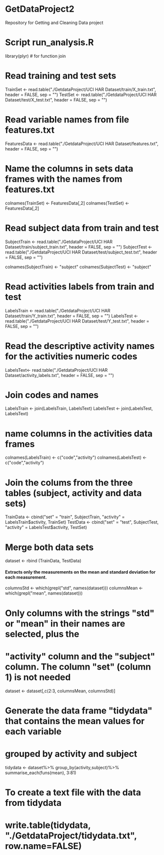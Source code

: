 # GetDataProject2
Repository for Getting and Cleaning Data project
# Script run_analysis.R
library(plyr) # for function join
        
# Read training and test sets          
TrainSet <- read.table("./GetdataProject/UCI HAR Dataset/train/X_train.txt", header = FALSE, sep = "")
TestSet <- read.table("./GetdataProject/UCI HAR Dataset/test/X_test.txt", header = FALSE, sep = "")

# Read variable names from file features.txt
FeaturesData <- read.table("./GetdataProject/UCI HAR Dataset/features.txt", header = FALSE, sep = "")

# Name the columns in sets data frames with the names from features.txt                           
colnames(TrainSet) <- FeaturesData[,2]
colnames(TestSet) <- FeaturesData[,2]

# Read subject data from train and test
SubjectTrain <- read.table("./GetdataProject/UCI HAR Dataset/train/subject_train.txt", header = FALSE, sep = "")
SubjectTest <- read.table("./GetdataProject/UCI HAR Dataset/test/subject_test.txt", header = FALSE, sep = "")

colnames(SubjectTrain) <- "subject"
colnames(SubjectTest) <- "subject"

# Read activities labels from train and test
LabelsTrain <- read.table("./GetdataProject/UCI HAR Dataset/train/Y_train.txt", header = FALSE, sep = "")
LabelsTest <- read.table("./GetdataProject/UCI HAR Dataset/test/Y_test.txt", header = FALSE, sep = "")

# Read the descriptive activity names for the activities numeric codes
LabelsText<- read.table("./GetdataProject/UCI HAR Dataset/activity_labels.txt", header = FALSE, sep = "")

# Join codes and names
LabelsTrain <- join(LabelsTrain, LabelsText)
LabelsTest <- join(LabelsTest, LabelsText)

# name columns in the activities data frames
colnames(LabelsTrain) <- c("code","activity")
colnames(LabelsTest) <- c("code","activity")

# Join the colums from the three tables (subject, activity and data sets)
TrainData <- cbind("set" = "train", SubjectTrain, "activity" = LabelsTrain$activity, TrainSet)
TestData <- cbind("set" = "test", SubjectTest, "activity" = LabelsTest$activity, TestSet)

# Merge both data sets
dataset <- rbind (TrainData, TestData)

#### Extracts only the measurements on the mean and standard deviation for each measurement. 

columnsStd <- which(grepl("std", names(dataset)))
columnsMean <- which(grepl("mean", names(dataset)))

# Only columns with the strings "std" or "mean" in their names are selected, plus the 
# "activity" column and the "subject" column. The column "set" (column 1) is not needed
dataset <- dataset[,c(2:3, columnsMean, columnsStd)]

# Generate the data frame "tidydata" that contains the mean values for each variable 
# grouped by activity and subject
tidydata <- dataset%>%
        group_by(activity,subject)%>% 
        summarise_each(funs(mean), 3:81)

# To create a text file with the data from tidydata
# write.table(tidydata, "./GetdataProject/tidydata.txt", row.name=FALSE)
